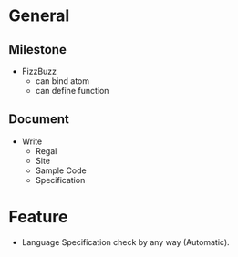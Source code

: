 General
=======

Milestone
---------
* FizzBuzz
  * can bind atom
  * can define function
  

Document
--------
* Write
  * Regal
  * Site
  * Sample Code
  * Specification

Feature
=======
* Language Specification check by any way (Automatic).
